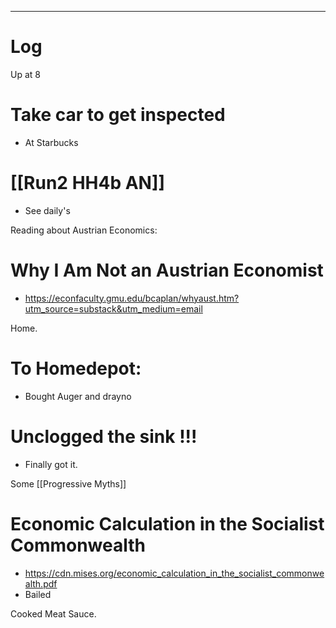 
---

# Log

Up at 8 

# Take car to get inspected
- At Starbucks

# [[Run2 HH4b AN]]
- See daily's

Reading about Austrian Economics:

# Why I Am Not an Austrian Economist
- https://econfaculty.gmu.edu/bcaplan/whyaust.htm?utm_source=substack&utm_medium=email

Home. 

# To Homedepot:
- Bought Auger and drayno 

# Unclogged the sink !!!
- Finally got it.

Some [[Progressive Myths]]

# Economic Calculation in the Socialist Commonwealth
- https://cdn.mises.org/economic_calculation_in_the_socialist_commonwealth.pdf
- Bailed

Cooked Meat Sauce. 

